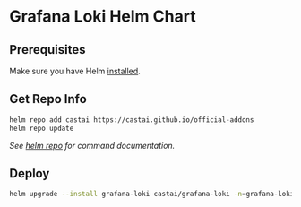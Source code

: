 # Grafana Loki Helm Chart

## Prerequisites

Make sure you have Helm [installed](https://helm.sh/docs/using_helm/#installing-helm).

## Get Repo Info

```sh
helm repo add castai https://castai.github.io/official-addons
helm repo update
```

_See [helm repo](https://helm.sh/docs/helm/helm_repo/) for command documentation._


## Deploy

```bash
helm upgrade --install grafana-loki castai/grafana-loki -n=grafana-loki --create-namespace
```
